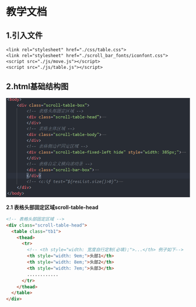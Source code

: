# 教学文档  
## 1.引入文件  
```
<link rel="stylesheet" href="./css/table.css">
<link rel="stylesheet" href="./scroll_bar_fonts/iconfont.css">
<script src="./js/move.js"></script>
<script src="./js/table.js"></script>
```

## 2.html基础结构图
![图片名称](https://github.com/laoa1717/img-store/blob/master/pc-table-img/%E5%9B%BE%E7%89%871.png?raw=true)  

**2.1  表格头部固定区域scroll-table-head**
```html
<!-- 表格头部固定区域 -->
<div class="scroll-table-head">
  <table class="tb1">
    <thead>
      <tr>
        <!-- <th style="width: 宽度自行定制(必填);">...</th> 例子如下-->
        <th style="width: 9em;">头部1</th>
        <th style="width: 8em;">头部2</th>
        <th style="width: 7em;">头部3</th>
        ............
      </tr>
    </thead>
  </table>
</div>
```  
